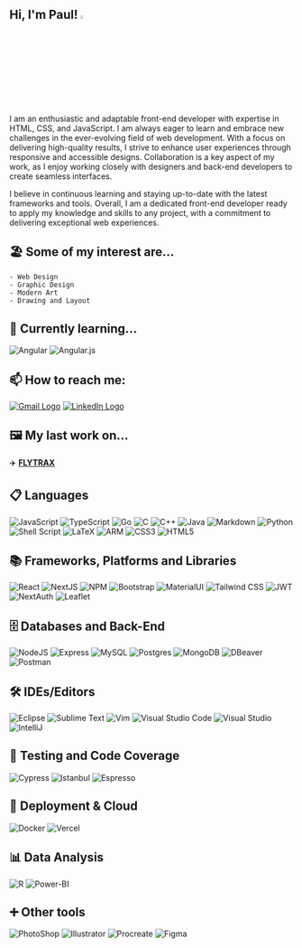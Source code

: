## Hi, I'm Paul! <img src="https://media.giphy.com/media/hvRJCLFzcasrR4ia7z/giphy.gif" width="4%">

I am an enthusiastic and adaptable front-end developer with expertise in HTML, CSS, and JavaScript. I am always eager to learn and embrace new challenges in the ever-evolving field of web development. With a focus on delivering high-quality results, I strive to enhance user experiences through responsive and accessible designs. Collaboration is a key aspect of my work, as I enjoy working closely with designers and back-end developers to create seamless interfaces.

I believe in continuous learning and staying up-to-date with the latest frameworks and tools. Overall, I am a dedicated front-end developer ready to apply my knowledge and skills to any project, with a commitment to delivering exceptional web experiences.

## 🏖️ Some of my interest are...

```
- Web Design
- Graphic Design
- Modern Art
- Drawing and Layout
```

## 🌱 Currently learning...

![Angular](https://img.shields.io/badge/angular-%23DD0031.svg?style=for-the-badge&logo=angular&logoColor=white) ![Angular.js](https://img.shields.io/badge/angular.js-%23E23237.svg?style=for-the-badge&logo=angularjs&logoColor=white)

## 📫 How to reach me:

<a href="mailto:paulhuszak@gmail.com"> <img alt="Gmail Logo" src="https://img.shields.io/badge/Gmail-D14836?style=for-the-badge&logo=gmail&logoColor=white"></a> <a href="https://www.linkedin.com/in/paul-huszak-2ba25115a/" target="_blank"> <img alt="LinkedIn Logo" src="https://img.shields.io/badge/LinkedIn-blue?style=for-the-badge&logo=linkedin&logoColor=white"></a>

## 🖼️ My last work on...

✈️ [**FLYTRAX**](https://www.flytrax.es)

## 📋 Languages

![JavaScript](https://img.shields.io/badge/javascript-%23323330.svg?style=for-the-badge&logo=javascript&logoColor=%23F7DF1E) ![TypeScript](https://img.shields.io/badge/-TypeScript-%23323330?style=for-the-badge&logo=typescript) ![Go](https://img.shields.io/badge/go-%2300ADD8.svg?style=for-the-badge&logo=go&logoColor=white) ![C](https://img.shields.io/badge/c-%2300599C.svg?style=for-the-badge&logo=c&logoColor=white) ![C++](https://img.shields.io/badge/c++-%2300599C.svg?style=for-the-badge&logo=c%2B%2B&logoColor=white) ![Java](https://img.shields.io/badge/java-%23ED8B00.svg?style=for-the-badge&logo=java&logoColor=white) ![Markdown](https://img.shields.io/badge/markdown-%23000000.svg?style=for-the-badge&logo=markdown&logoColor=white) ![Python](https://img.shields.io/badge/python-3670A0?style=for-the-badge&logo=python&logoColor=ffdd54) ![Shell Script](https://img.shields.io/badge/shell_script-%23121011.svg?style=for-the-badge&logo=gnu-bash&logoColor=white) ![LaTeX](https://img.shields.io/badge/latex-gray?style=for-the-badge&logo=latex&logoColor=white) ![ARM](https://img.shields.io/badge/arm-green?style=for-the-badge&logo=arm&logoColor=white) ![CSS3](https://img.shields.io/badge/css3-%231572B6.svg?style=for-the-badge&logo=css3&logoColor=white) ![HTML5](https://img.shields.io/badge/html5-%23E34F26.svg?style=for-the-badge&logo=html5&logoColor=white)

## 📚 Frameworks, Platforms and Libraries

![React](https://img.shields.io/badge/react-%2320232a.svg?style=for-the-badge&logo=react&logoColor=%2361DAFB) ![NextJS](https://img.shields.io/badge/nextjs-%2320232a.svg?style=for-the-badge&logo=react&logoColor=%2361DAFB) ![NPM](https://img.shields.io/badge/npm-%23E34F26?style=for-the-badge&logo=npm&logoColor=white) ![Bootstrap](https://img.shields.io/badge/bootstrap-%23563D7C.svg?style=for-the-badge&logo=bootstrap&logoColor=white) ![MaterialUI](https://img.shields.io/badge/mui-black.svg?style=for-the-badge&logo=mui&logoColor=%2361DAFB) ![Tailwind CSS](https://img.shields.io/badge/tailwind-blue.svg?style=for-the-badge&logo=tailwindcss&logoColor=white) ![JWT](https://img.shields.io/badge/JWT-black?style=for-the-badge&logo=JSON%20web%20tokens) ![NextAuth](https://img.shields.io/badge/nextauth-black?style=for-the-badge&logo=auth0&logoColor=white) ![Leaflet](https://img.shields.io/badge/leaflet-125215?style=for-the-badge&logo=leaflet&logoColor=white)

## 🗄️ Databases and Back-End

![NodeJS](https://img.shields.io/badge/NodeJS-orange?style=for-the-badge&logo=NodeJS) ![Express](https://img.shields.io/badge/-express-black?style=for-the-badge&logo=express) ![MySQL](https://img.shields.io/badge/mysql-%2300f.svg?style=for-the-badge&logo=mysql&logoColor=white) ![Postgres](https://img.shields.io/badge/postgres-%23316192.svg?style=for-the-badge&logo=postgresql&logoColor=white) ![MongoDB](https://img.shields.io/badge/MongoDB-%234ea94b.svg?style=for-the-badge&logo=mongodb&logoColor=white) ![DBeaver](https://img.shields.io/badge/dbeaver-330000.svg?style=for-the-badge&logo=dbeaver&logoColor=#ff9a00) ![Postman](https://img.shields.io/badge/postman-orange?style=for-the-badge&logo=postman&logoColor=white)

## 🛠 IDEs/Editors

![Eclipse](https://img.shields.io/badge/Eclipse-FE7A16.svg?style=for-the-badge&logo=Eclipse&logoColor=white) ![Sublime Text](https://img.shields.io/badge/sublime_text-%23575757.svg?style=for-the-badge&logo=sublime-text&logoColor=important) ![Vim](https://img.shields.io/badge/VIM-%2311AB00.svg?style=for-the-badge&logo=vim&logoColor=white) ![Visual Studio Code](https://img.shields.io/badge/Visual%20Studio%20Code-0078d7.svg?style=for-the-badge&logo=visual-studio-code&logoColor=white) ![Visual Studio](https://img.shields.io/badge/Visual%20Studio-5C2D91.svg?style=for-the-badge&logo=visual-studio&logoColor=white) ![IntelliJ](https://img.shields.io/badge/IntelliJ-blue?style=for-the-badge&logo=jetbrains&logoColor=white)

## 🧪 Testing and Code Coverage

![Cypress](https://img.shields.io/badge/cypress-2e66ac.svg?style=for-the-badge&logo=cypress&logoColor=white) ![Istanbul](https://img.shields.io/badge/istanbul-orange.svg?style=for-the-badge&logo=istanbul&logoColor=white) ![Espresso](https://img.shields.io/badge/espresso-gr?style=for-the-badge&logo=espresso&logoColor=white)

## 🛬 Deployment & Cloud

![Docker](https://img.shields.io/badge/docker-%230db7ed.svg?style=for-the-badge&logo=docker&logoColor=white) ![Vercel](https://img.shields.io/badge/Vercel-black?style=for-the-badge&logo=Vercel&logoColor=white)

## 📊 Data Analysis

![R](https://img.shields.io/badge/r-%23276DC3.svg?style=for-the-badge&logo=r&logoColor=white) ![Power-BI](https://img.shields.io/badge/power%20bi-orange?style=for-the-badge&logo=power%20bi)

## ➕ Other tools

![PhotoShop](https://img.shields.io/badge/photoshop-001d34.svg?style=for-the-badge&logo=adobe-photoshop&logoColor=#2fa3f7) ![Illustrator](https://img.shields.io/badge/illustrator-330000.svg?style=for-the-badge&logo=adobe-illustrator&logoColor=#ff9a00) ![Procreate](https://img.shields.io/badge/procreate-242424.svg?style=for-the-badge&logo=procreate&logoColor=#white) ![Figma](https://img.shields.io/badge/figma-black.svg?style=for-the-badge&logo=figma&logoColor=#white)
